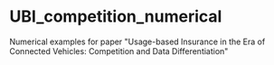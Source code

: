 # UBI_competition_numerical
Numerical examples for paper "Usage-based Insurance in the Era of Connected Vehicles: Competition and Data Differentiation"
